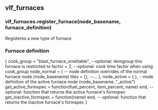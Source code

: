 ## vlf_furnaces

### vlf_furnaces.register_furnace(node_basename, furnace_definition)
Registeres a new type of furnace

### Furnace definition
{
	cook_group = "blast_furnace_smeltable", --optional: itemgroup this furnace is restricted to
	factor = 2, --optional: cook time factor when using cook_group
	node_normal = { -- node definition overrides of the normal furnace node (node_basename)
		tiles = {}, --...
	},
	node_active = { }, --node definition of the active furnace node (node_basename.."_active")
	get_active_formspec = function(fuel_percent, item_percent, name) end, --optional: function that returns the active furnace's formspec
	get_inactive_formspec = function(name) end, -- optional: function that returns the inactive furnace's formspec
}
